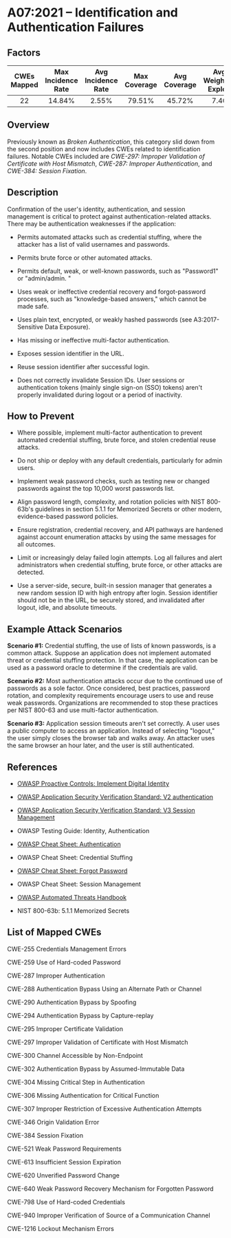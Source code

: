 # A07:2021 – Identification and Authentication Failures

## Factors

| CWEs Mapped | Max Incidence Rate | Avg Incidence Rate | Max Coverage | Avg Coverage | Avg Weighted Exploit | Avg Weighted Impact | Total Occurrences | Total CVEs |
|:-------------:|:--------------------:|:--------------------:|:--------------:|:--------------:|:----------------------:|:---------------------:|:-------------------:|:------------:|
| 22          | 14.84%             | 2.55%              | 79.51%       | 45.72%       | 7.40                 | 6.50                | 132,195           | 3,897      |

## Overview

Previously known as *Broken Authentication*, this category slid down
from the second position and now includes CWEs related to identification
failures. Notable CWEs included are *CWE-297: Improper Validation of
Certificate with Host Mismatch*, *CWE-287: Improper Authentication*, and
*CWE-384: Session Fixation*.

## Description 

Confirmation of the user's identity, authentication, and session
management is critical to protect against authentication-related
attacks. There may be authentication weaknesses if the application:

-   Permits automated attacks such as credential stuffing, where the
    attacker has a list of valid usernames and passwords.

-   Permits brute force or other automated attacks.

-   Permits default, weak, or well-known passwords, such as "Password1"
    or "admin/admin. "

-   Uses weak or ineffective credential recovery and forgot-password
    processes, such as "knowledge-based answers," which cannot be made
    safe.

-   Uses plain text, encrypted, or weakly hashed passwords (see
    A3:2017-Sensitive Data Exposure).

-   Has missing or ineffective multi-factor authentication.

-   Exposes session identifier in the URL.

-   Reuse session identifier after successful login.

-   Does not correctly invalidate Session IDs. User sessions or
    authentication tokens (mainly single sign-on (SSO) tokens) aren't
    properly invalidated during logout or a period of inactivity.

## How to Prevent

-   Where possible, implement multi-factor authentication to prevent
    automated credential stuffing, brute force, and stolen credential
    reuse attacks.

-   Do not ship or deploy with any default credentials, particularly for
    admin users.

-   Implement weak password checks, such as testing new or changed
    passwords against the top 10,000 worst passwords list.

-   Align password length, complexity, and rotation policies with NIST
    800-63b's guidelines in section 5.1.1 for Memorized Secrets or other
    modern, evidence-based password policies.

-   Ensure registration, credential recovery, and API pathways are
    hardened against account enumeration attacks by using the same
    messages for all outcomes.

-   Limit or increasingly delay failed login attempts. Log all failures
    and alert administrators when credential stuffing, brute force, or
    other attacks are detected.

-   Use a server-side, secure, built-in session manager that generates a
    new random session ID with high entropy after login. Session identifier
    should not be in the URL, be securely stored, and invalidated after
    logout, idle, and absolute timeouts.

## Example Attack Scenarios

**Scenario #1:** Credential stuffing, the use of lists of known
passwords, is a common attack. Suppose an application does not implement
automated threat or credential stuffing protection. In that case, the
application can be used as a password oracle to determine if the
credentials are valid.

**Scenario #2:** Most authentication attacks occur due to the continued
use of passwords as a sole factor. Once considered, best practices,
password rotation, and complexity requirements encourage users to use
and reuse weak passwords. Organizations are recommended to stop these
practices per NIST 800-63 and use multi-factor authentication.

**Scenario #3:** Application session timeouts aren't set correctly. A
user uses a public computer to access an application. Instead of
selecting "logout," the user simply closes the browser tab and walks
away. An attacker uses the same browser an hour later, and the user is
still authenticated.

## References

-   [OWASP Proactive Controls: Implement Digital
    Identity](https://owasp.org/www-project-proactive-controls/v3/en/c6-digital-identity)

-   [OWASP Application Security Verification Standard: V2
    authentication](https://owasp.org/www-project-application-security-verification-standard)

-   [OWASP Application Security Verification Standard: V3 Session
    Management](https://owasp.org/www-project-application-security-verification-standard)

-   OWASP Testing Guide: Identity, Authentication

-   [OWASP Cheat Sheet:
    Authentication](https://cheatsheetseries.owasp.org/cheatsheets/Authentication_Cheat_Sheet.html)

-   OWASP Cheat Sheet: Credential Stuffing

-   [OWASP Cheat Sheet: Forgot
    Password](https://cheatsheetseries.owasp.org/cheatsheets/Forgot_Password_Cheat_Sheet.html)

-   OWASP Cheat Sheet: Session Management

-   [OWASP Automated Threats
    Handbook](https://owasp.org/www-project-automated-threats-to-web-applications/)

-   NIST 800-63b: 5.1.1 Memorized Secrets

## List of Mapped CWEs

CWE-255 Credentials Management Errors

CWE-259 Use of Hard-coded Password

CWE-287 Improper Authentication

CWE-288 Authentication Bypass Using an Alternate Path or Channel

CWE-290 Authentication Bypass by Spoofing

CWE-294 Authentication Bypass by Capture-replay

CWE-295 Improper Certificate Validation

CWE-297 Improper Validation of Certificate with Host Mismatch

CWE-300 Channel Accessible by Non-Endpoint

CWE-302 Authentication Bypass by Assumed-Immutable Data

CWE-304 Missing Critical Step in Authentication

CWE-306 Missing Authentication for Critical Function

CWE-307 Improper Restriction of Excessive Authentication Attempts

CWE-346 Origin Validation Error

CWE-384 Session Fixation

CWE-521 Weak Password Requirements

CWE-613 Insufficient Session Expiration

CWE-620 Unverified Password Change

CWE-640 Weak Password Recovery Mechanism for Forgotten Password

CWE-798 Use of Hard-coded Credentials

CWE-940 Improper Verification of Source of a Communication Channel

CWE-1216 Lockout Mechanism Errors
